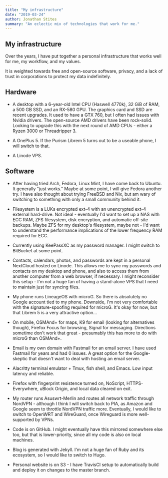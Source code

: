 ```yaml
---
title: "My infrastructure"
date: "2019-03-24"
author: Jonathan Stites
summary: "An eclectic mix of technologies that work for me."
---
```



## My infrastructure

Over the years, I have put together a personal infrastructure that works well for me, my workflow, and my values.

It is weighted towards free and open-source software, privacy, and a lack of trust in corporations to protect my data indefinitely.

## Hardware

- A desktop with a 6-year-old Intel CPU (Haswell 4770k), 32 GiB of RAM, a 500 GB SSD, and an RX-580 GPU. The graphics card and SSD are recent upgrades. It used to have a GTX 760, but I often had issues with Nvidia drivers. The open-source AMD drivers have been rock-solid. Looking to upgrade this with the next round of AMD CPUs - either a Ryzen 3000 or Threadripper 3.

- A OnePlus 5. If the Purism Librem 5 turns out to be a useable phone, I will switch to that.

- A Linode VPS.

## Software

- After having tried Arch, Fedora, Linux Mint, I have come back to Ubuntu. It generally "just works." Maybe at some point, I will give Fedora another try. I have also thought about trying FreeBSD and Nix, but am wary of switching to something with only a small community behind it.

- Filesystem is a LUKs encrypted ext-4 with an unencrypted ext-4 external hard-drive. Not ideal - eventually I'd want to set up a NAS with ECC RAM, ZFS filesystem, disk encryption, and automatic off-site backups. Maybe ZFS for my desktop's filesystem, maybe not - I'd want to understand the performance implications of the lower frequency RAM required for ECC.

- Currently using KeePassXC as my password manager. I might switch to BitBucket at some point.

- Contacts, calendars, photos, and passwords are kept in a personal NextCloud hosted on Linode. This allows me to sync my passwords and contacts on my desktop and phone, and also to access them from another computer from a web browser, if necessary. I might reconsider this setup - I'm not a huge fan of having a stand-alone VPS that I need to maintain just for syncing files.

- My phone runs LineageOS with microG. So there is absolutely no Google account tied to my phone. Downside, I'm not very comfortable with the signature-spoofing required for microG. It's okay for now, but that Librem 5 is a very attractive option... 

- On mobile, OSMAnd+ for maps, K9 for email (looking for alternatives though), Firefox Focus for browsing, Signal for messaging. Directions sometime don't work that great - presumably this has more to do with microG than OSMAnd+.

- Email is my own domain with Fastmail for an email server. I have used Fastmail for years and had 0 issues. A great option for the Google-skeptic that doesn't want to deal with hosting an email server.

- Alacritty terminal emulator + Tmux, fish shell, and Emacs. Low input latency and reliable.

- Firefox with fingerprint resistence turned on, NoScript, HTTPS-Everywhere, uBlock Origin, and local data cleared on exit.

- My router runs Asuswrt-Merlin and routes all network traffic through NordVPN - although I think I will switch back to PIA, as Amazon and Google seem to throttle NordVPN traffic more. Eventually, I would like to switch to OpenWRT and WireGuard, once Wireguard is more well-supported by VPNs.

- Code is on GitHub. I might eventually have this mirrored somewhere else too, but that is lower-priority, since all my code is also on local machines.

- Blog is generated with Jekyll. I'm not a huge fan of Ruby and its ecosystem, so I would like to switch to Hugo.

- Personal website is on S3 - I have TravisCI setup to automatically build and deploy it on changes to the master branch.